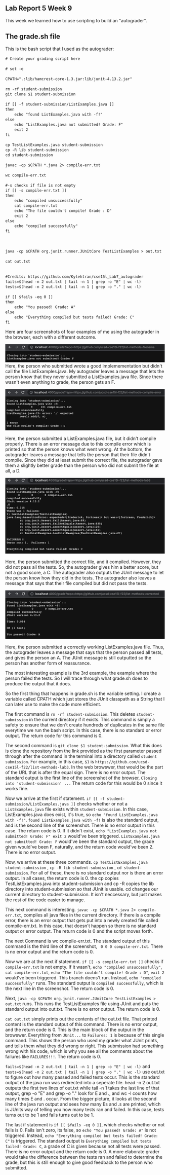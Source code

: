 ## Lab Report 5 Week 9

This week we learned how to use scripting to build an "autograder".

## The grade.sh file

This is the bash script that I used as the autograder: 

```
# Create your grading script here

# set -e

CPATH=".:lib/hamcrest-core-1.3.jar:lib/junit-4.13.2.jar"

rm -rf student-submission
git clone $1 student-submission

if [[ -f student-submission/ListExamples.java ]]
then
    echo "found ListExamples.java with -f!"
else
    echo "ListExamples.java not submitted! Grade: F"
    exit 2
fi

cp TestListExamples.java student-submission
cp -R lib student-submission
cd student-submission

javac -cp $CPATH *.java 2> compile-err.txt

wc compile-err.txt

#-s checks if file is not empty
if [[ -s compile-err.txt ]]
then
    echo "compiled unsuccessfully"
    cat compile-err.txt
    echo "The file couldn't compile! Grade : D"
    exit 2
else 
    echo "compiled successfully"
fi



java -cp $CPATH org.junit.runner.JUnitCore TestListExamples > out.txt

cat out.txt


#Credits: https://github.com/Kylehtran/cse15l_Lab7_autograder
fails=$(head -n 2 out.txt | tail -n 1 | grep -o "E" | wc -l)
tests=$(head -n 2 out.txt | tail -n 1 | grep -o "." | wc -l)

if [[ $fails -eq 0 ]]
then 
    echo "You passed! Grade: A"
else 
    echo "Everything compiled but tests failed! Grade: C"
fi
```

Here are four screenshots of four examples of me using the autograder in the browser, each with a different outcome. 

![not-submitted](lab-report-5-photos/not-submitted.png)
Here, the person who submitted wrote a good implemementation but didn't call the file ListExamples.java. My autograder leaves a message that lets the person know that they never submitted a ListExamples.java file. Since there wasn't even anything to grade, the person gets an F. 

![compile-error](lab-report-5-photos/compile-error.png)

Here, the person submitted a ListExamples.java file, but it didn't compile properly. There is an error message due to this compile error which is printed so that the person knows what went wrong. At the bottom, the autograder leaves a message that tells the person that their file didn't compile. Since they did at least submit the correct file, the autograder gave them a slightly better grade than the person who did not submit the file at all, a D. 

![tests-failed](lab-report-5-photos/tests-failed.png)

Here, the person submitted the correct file, and it compiled. However, they did not pass all the tests. So, the autograder gives him a better score, but not a good score, a C. The autograder also outputs the JUnit message to let the person know how they did in the tests. The autograder also leaves a message that says that their file compiled but did not pass the tests. 

![passed](lab-report-5-photos/passed.png)

Here, the person submitted a correctly working ListExamples.java file. Thus, the autograder leaves a message that says that the person passed all tests, and gives the person an A. The JUnit message is still outputted so the person has another form of reassurance. 

The most interesting example is the 3rd example, the example where the person failed the tests. So I will trace through what grade.sh does to produce the output that it does. 

So the first thing that happens in grade.sh is the variable setting. I create a variable called CPATH which just stores the JUnit classpath as a String that I can later use to make the code more efficient. 

The first command is `rm -rf student-submission`. This deletes `student-submission` in the current directory if it exists. This command is simply a safety to ensure that we don't create hundreds of duplicates in the same file everytime we run the bash script. In this case, there is no standard or error output. The return code for this command is 0.

The second command is `git clone $1 student-submission`. What this does is clone the repository from the link provided as the first parameter passed through after the command in the terminal into a directory called `student submission`. For example, in this case, `$1` is `https://github.com/ucsd-cse15l-f22/list-methods-lab3`. In the web browswer, that would be the part of the URL that is after the equal sign. There is no error output. The standard output is the first line of the screenshot of the browser, `Cloning into 'student-submission' ...` The return code for this would be 0 since it works fine.  

Now we arrive at the first if statement. `if [[ -f student-submission/ListExamples.java ]]` checks whether or not a `ListExamples.java` file exists within `student-submission`. In this case, ListExamples.java does exist, it's true, so `echo "found ListExamples.java with -f!"`. `found ListExamples.java with -f!` is also the standard output, and is the second line of the screenshot. There is no error output in this case. The return code is 0. If it didn't exist, `echo "ListExamples.java not submitted! Grade: F" exit 2` would've been triggered. `ListExamples.java not submitted! Grade: F` would've been the standard output, the grade given would've been F, naturally, and the return code would've been 2. There is no error output. 

Now, we arrive at these three commands. `cp TestListExamples.java student-submission`
, `cp -R lib student-submission`
, `cd student-submission`. For all of these, there is no standard output nor is there an error output. In all cases, the return code is 0. the cp copies TestListExamples.java into student-submission and cp -R copies the lib directory into student-submission so that JUnit is usable. cd changes our current directory to student-submission. It isn't neccessary, but just makes the rest of the code easier to manage. 

This next command is interesting. `javac -cp $CPATH *.java 2> compile-err.txt`, compiles all java files in the current directory. If there is a compile error, there is an error output that gets put into a newly created file called compile-err.txt. In this case, that doesn't happen so there is no standard output or error output. The return code is 0 and the script moves forth. 

The next Command is wc compile-err.txt. The standard output of this command is the third line of the screenshot, ` 0 0 0 compile-err.txt`. There is no error output and the return code is 0. 

Now we are at the next if statement. `if [[ -s compile-err.txt ]]` checks if `compile-err.txt` is not empty. If it wasn't, `echo "compiled unsuccessfully"`, `cat compile-err.txt`, `echo "The file couldn't compile! Grade : D"`, `exit 2` would've been triggered. This branch doens't run. Instead, `echo "compiled successfully"` runs. The standard output is `compiled successfully`, which is the next line in the screenshot. The return code is 0. 

Next, `java -cp $CPATH org.junit.runner.JUnitCore TestListExamples > out.txt` runs. This runs the TestListExamples file using JUnit and puts the standard output into out.txt. There is no error output. The return code is 0. 

`cat out.txt` simply prints out the contents of the out.txt file. That printed content is the standard output of this command. There is no error output, and the return code is 0. This is the main block of the output in the browswer. Everything from `JUnit...` to `Failures: 1` is because of this single command. This shows the person who used my grader what JUnit prints, and tells them what they did wrong or right. This submission had something wrong with his code, which is why you see all the comments about the failures like `FAILURES!!!`. The return code is 0. 

`fails=$(head -n 2 out.txt | tail -n 1 | grep -o "E" | wc -l)` and 
`tests=$(head -n 2 out.txt | tail -n 1 | grep -o "." | wc -l)` use out.txt to figure out how many passed and failed tests occur. This is the standard output of the java run was redirected into a seperate file. head -n 2 out.txt outputs the first two lines of out.txt while tail -n 1 takes the last line of that output, grep -o "E" and grep -o "." look for E and ., and wc -l counts how many times E and . occur. From the bigger picture, it looks at the second line of the java run output and sees how many Es and .s are printed, which is JUnits way of telling you how many tests ran and failed. In this case, tests turns out to be 1 and fails turns out to be 1. 

The last if statement is `if [[ $fails -eq 0 ]]`, which checks whether or not fails is 0. Fails isn't zero, its false, so `echo "You passed! Grade: A"` is not triggered. Instead, `echo "Everything compiled but tests failed! Grade: C"` is triggered. The standard output is `Everything compiled but tests failed! Grade: C`, a grade of C is given because not all tests were passed. There is no error output and the return code is 0. A more elaborate grader would take the difference between the tests ran and failed to determine the grade, but this is still enough to give good feedback to the person who submitted. 




